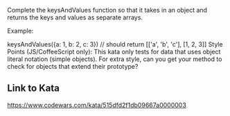 Complete the keysAndValues function so that it takes in an object and returns the keys and values as separate arrays.

Example:

keysAndValues({a: 1, b: 2, c: 3}) // should return [['a', 'b', 'c'], [1, 2, 3]]
Style Points (JS/CoffeeScript only): This kata only tests for data that uses object literal notation (simple objects). For extra style, can you get your method to check for objects that extend their prototype?

## Link to Kata
https://www.codewars.com/kata/515dfd2f1db09667a0000003